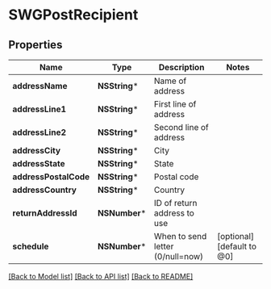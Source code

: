 # SWGPostRecipient

## Properties
Name | Type | Description | Notes
------------ | ------------- | ------------- | -------------
**addressName** | **NSString*** | Name of address | 
**addressLine1** | **NSString*** | First line of address | 
**addressLine2** | **NSString*** | Second line of address | 
**addressCity** | **NSString*** | City | 
**addressState** | **NSString*** | State | 
**addressPostalCode** | **NSString*** | Postal code | 
**addressCountry** | **NSString*** | Country | 
**returnAddressId** | **NSNumber*** | ID of return address to use | 
**schedule** | **NSNumber*** | When to send letter (0/null&#x3D;now) | [optional] [default to @0]

[[Back to Model list]](../README.md#documentation-for-models) [[Back to API list]](../README.md#documentation-for-api-endpoints) [[Back to README]](../README.md)


